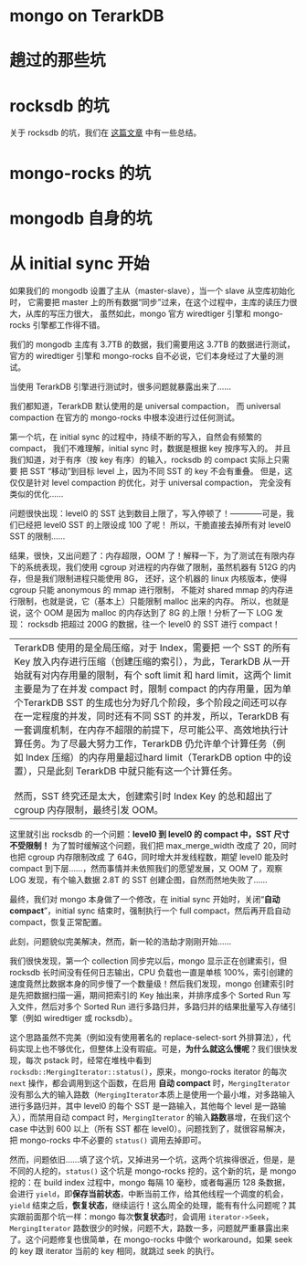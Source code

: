 # mongo on TerarkDB

# 趟过的那些坑
# rocksdb 的坑
关于 rocksdb 的坑，我们在 [这篇文章]() 中有一些总结。

# mongo-rocks 的坑

# mongodb 自身的坑
# 从 initial sync 开始
如果我们的 mongodb 设置了主从（master-slave），当一个 slave 从空库初始化时，
它需要把 master 上的所有数据“同步”过来，在这个过程中，主库的读压力很大，从库的写压力很大，
虽然如此，mongo 官方 wiredtiger 引擎和 mongo-rocks 引擎都工作得不错。

我们的 mongodb 主库有 3.7TB 的数据，我们需要用这 3.7TB 的数据进行测试，
官方的 wiredtiger 引擎和 mongo-rocks 自不必说，它们本身经过了大量的测试。

当使用 TerarkDB 引擎进行测试时，很多问题就暴露出来了……

我们都知道，TerarkDB 默认使用的是 universal compaction，
而 universal compaction 在官方的 mongo-rocks 中根本没进行过任何测试。

第一个坑，在 initial sync 的过程中，持续不断的写入，自然会有频繁的 compact，
我们不难理解，initial sync 时，数据是根据 key 按序写入的。
并且我们知道，对于有序（按 key 有序）的输入，rocksdb 的 compact 实际上只需要
把 SST “移动”到目标 level 上，因为不同 SST 的 key 不会有重叠。
但是，这仅仅是针对 level compaction 的优化，对于 universal compaction，
完全没有类似的优化……

问题很快出现：level0 的 SST 达到数目上限了，写入停顿了！————可是，我们已经把
level0 SST 的上限设成 100 了呢！
所以，干脆直接去掉所有对 level0 SST 的限制…… 

结果，很快，又出问题了：内存超限，OOM 了！解释一下，为了测试在有限内存下的系统表现，我们使用
cgroup 对进程的内存做了限制，虽然机器有 512G 的内存，但是我们限制进程只能使用 8G，
还好，这个机器的 linux 内核版本，使得 cgroup 只能 anonymous 的 mmap 进行限制，
不能对 shared mmap 的内存进行限制，也就是说，它（基本上）只能限制 malloc 出来的内存。
所以，也就是说，这个 OOM 是因为 malloc 的内存达到了 8G 的上限！分析了一下 LOG 发现：
rocksdb 把超过 200G 的数据，往一个 level0 的 SST 进行 compact！
<table><tr><td>
TerarkDB 使用的是全局压缩，对于 Index，需要把 一个 SST 的所有 Key 放入内存进行压缩（创建压缩的索引），为此，TerarkDB 从一开始就有对内存用量的限制，有个 soft limit 和 hard limit，这两个 limit 主要是为了在并发 compact 时，限制 compact 的内存用量，因为单个TerarkDB SST 的生成也分为好几个阶段，多个阶段之间还可以存在一定程度的并发，同时还有不同 SST 的并发，所以，TerarkDB 有一套调度机制，在内存不超限的前提下，尽可能公平、高效地执行计算任务。为了尽最大努力工作，TerarkDB 仍允许单个计算任务（例如 Index 压缩）的内存用量超过hard limit（TerarkDB option 中的设置），只是此刻 TerarkDB 中就只能有这一个计算任务。<br/><br/>
然而，SST 终究还是太大，创建索引时 Index Key 的总和超出了 cgroup 内存限制，最终引发 OOM。
</td></tr></table>

这里就引出 rocksdb 的一个问题：**level0 到 level0 的 compact 中，SST 尺寸不受限制！**
为了暂时缓解这个问题，我们把 max_merge_width 改成了 20，同时也把 cgroup 内存限制改成
了 64G，同时增大并发线程数，期望 level0 能及时 compact 到下层……，然而事情并未依照我们的愿望发展，又 OOM 了，观察 LOG 发现，有个输入数据 2.8T 的 SST 创建企图，自然而然地失败了……

最终，我们对 mongo 本身做了一个修改，在 initial sync 开始时，关闭“**自动 compact**”，initial sync 结束时，强制执行一个 full compact，然后再开启自动 compact，恢复正常配置。

此刻，问题貌似完美解决，然而，新一轮的浩劫才刚刚开始……

我们很快发现，第一个 collection 同步完以后，mongo 显示正在创建索引，但 rocksdb 长时间没有任何日志输出，CPU 负载也一直是单核 100%，索引创建的速度竟然比数据本身的同步慢了一个数量级！然后我们发现，mongo 创建索引时是先把数据扫描一遍，期间把索引的 Key 抽出来，并排序成多个 Sorted Run 写入文件，然后对多个 Sorted Run 进行多路归并，多路归并的结果批量写入存储引擎（例如 wiredtiger 或 rocksdb）。

这个思路虽然不完美（例如没有使用著名的 replace-select-sort 外排算法），代码实现上也不够优化，但整体上没有瑕疵。可是，**为什么就这么慢呢**？我们很快发现，每次 pstack 时，经常在堆栈中看到`rocksdb::MergingIterator::status()`，原来，mongo-rocks iterator 的每次 `next` 操作，都会调用到这个函数，在启用 **自动 compact** 时，`MergingIterator` 没有那么大的输入路数（`MergingIterator`本质上是使用一个最小堆，对多路输入进行多路归并，其中 level0 的每个 SST 是一路输入，其他每个 level 是一路输入），而禁用自动 compact 时，`MergingIterator` 的输入**路数**暴增，在我们这个 case 中达到 600 以上（所有 SST 都在 level0）。问题找到了，就很容易解决，把 mongo-rocks 中不必要的 `status()` 调用去掉即可。

然而，问题依旧……填了这个坑，又掉进另一个坑，这两个坑挨得很近，但是，是不同的人挖的，`status()` 这个坑是 mongo-rocks 挖的，这个新的坑，是 mongo 挖的：在 build index 过程中，mongo 每隔 10 毫秒，或者每遍历 128 条数据，会进行 `yield`，即**保存当前状态**，中断当前工作，给其他线程一个调度的机会，`yield` 结束之后，**恢复状态**，继续运行！这么周全的处理，能有有什么问题呢？其实跟前面那个坑一样：mongo 每次**恢复状态**时，会调用 `iterator->Seek`，`MergingIterator` 路数很少的时候，问题不大，路数一多，问题就严重暴露出来了。这个问题修复也很简单，在 mongo-rocks 中做个 workaround，如果 seek 的 key 跟 iterator 当前的 key 相同，就跳过 seek 的执行。


